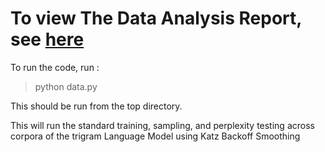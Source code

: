 # To view The Data Analysis Report, see [here](https://github.com/willcpo/language-modeling-report/blob/e7128970eacba2169ec336f5624e46ca6cc045fa/language-modeling-report.pdf) # 

To run the code, run :
 > python data.py

This should be run from the top directory.

This will run the standard training, sampling, and 
perplexity testing across corpora 
of the trigram Language Model using Katz Backoff Smoothing
